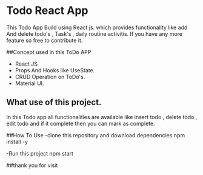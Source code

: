 # Todo React App 

This Todo App Build using React js. which provides functionality like add And delete todo's , Task's , daily routine activitis. If you have any more feature so free to contribute it.

##Concept used in this ToDo APP
- React JS
- Props And Hooks like UseState.
- CRUD Operation on ToDo's.
- Material UI.

## What use of this project.
In this Todo app all functionalities are available like insert todo , delete todo , edit todo and if it complete then you can mark as complete.

##How To Use
-clone this repository and download dependencies
  npm install -y

-Run this project
  npm start
  
##thank you for visit
